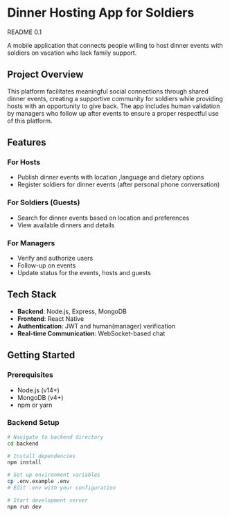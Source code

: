 # Dinner Hosting App for Soldiers
 
README 0.1

A mobile application that connects people willing to host dinner events with soldiers on vacation who lack family support.

## Project Overview

This platform facilitates meaningful social connections through shared dinner events, creating a supportive community for soldiers while providing hosts with an opportunity to give back. The app includes human validation by managers who follow up after events to ensure a proper respectful use of this platform.

## Features

### For Hosts
- Publish dinner events with location ,language and dietary options
- Register soldiers for dinner events (after personal phone conversation)

### For Soldiers (Guests)
- Search for dinner events based on location and preferences
- View available dinners and details


### For Managers
- Verify and authorize users
- Follow-up on events
- Update status for the events,  hosts and guests

## Tech Stack

- **Backend**: Node.js, Express, MongoDB
- **Frontend**: React Native
- **Authentication**: JWT and human(manager) verification
- **Real-time Communication**: WebSocket-based chat

## Getting Started

### Prerequisites
- Node.js (v14+)
- MongoDB (v4+)
- npm or yarn

### Backend Setup
```bash
# Navigate to backend directory
cd backend

# Install dependencies
npm install

# Set up environment variables
cp .env.example .env
# Edit .env with your configuration

# Start development server
npm run dev
